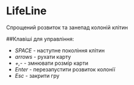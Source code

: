 LifeLine
========

Спрощений розвиток та занепад колоній клітин


##Клавіші для управління: 

+ *SPACE* - наступне покоління клітин 
+ *arrows* - рухати карту 
+ *+,-* - змнювати розмір карти
+ *Enter* - перезапустити розвиток колонії
+ *Esc* - закрити гру

